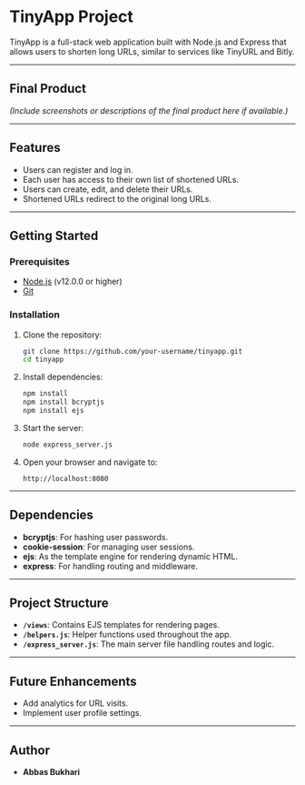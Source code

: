 
# TinyApp Project

TinyApp is a full-stack web application built with Node.js and Express that allows users to shorten long URLs, similar to services like TinyURL and Bitly.

---

## Final Product

*(Include screenshots or descriptions of the final product here if available.)*

---

## Features

- Users can register and log in.
- Each user has access to their own list of shortened URLs.
- Users can create, edit, and delete their URLs.
- Shortened URLs redirect to the original long URLs.

---

## Getting Started

### Prerequisites

- [Node.js](https://nodejs.org/) (v12.0.0 or higher)
- [Git](https://git-scm.com/)

### Installation

1. Clone the repository:

   ```bash
   git clone https://github.com/your-username/tinyapp.git
   cd tinyapp
   ```

2. Install dependencies:

   ```bash
   npm install
   npm install bcryptjs
   npm install ejs
   ```

3. Start the server:

   ```bash
   node express_server.js
   ```

4. Open your browser and navigate to:

   ```
   http://localhost:8080
   ```

---

## Dependencies

- **bcryptjs**: For hashing user passwords.
- **cookie-session**: For managing user sessions.
- **ejs**: As the template engine for rendering dynamic HTML.
- **express**: For handling routing and middleware.

---

## Project Structure

- **`/views`**: Contains EJS templates for rendering pages.
- **`/helpers.js`**: Helper functions used throughout the app.
- **`/express_server.js`**: The main server file handling routes and logic.

---

## Future Enhancements

- Add analytics for URL visits.
- Implement user profile settings.

---

## Author

- **Abbas Bukhari**
